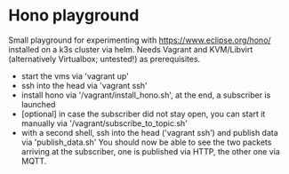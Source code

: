 # Hono playground

Small playground for experimenting with https://www.eclipse.org/hono/ installed on a k3s cluster via helm.
Needs Vagrant and KVM/Libvirt (alternatively Virtualbox; untested!) as prerequisites.

- start the vms via 'vagrant up'
- ssh into the head via 'vagrant ssh'
- install hono via '/vagrant/install\_hono.sh', at the end, a subscriber is launched
- [optional] in case the subscriber did not stay open, you can start it manually via '/vagrant/subscribe\_to\_topic.sh'
- with a second shell, ssh into the head ('vagrant ssh') and publish data via 'publish\_data.sh'
You should now be able to see the two packets arriving at the subscriber, one is published via HTTP, the other one via MQTT.
